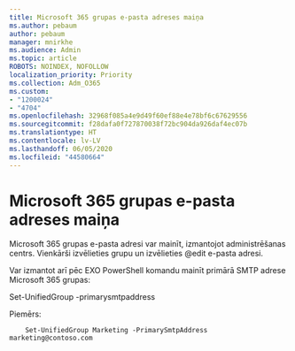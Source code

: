 ```yaml
---
title: Microsoft 365 grupas e-pasta adreses maiņa
ms.author: pebaum
author: pebaum
manager: mnirkhe
ms.audience: Admin
ms.topic: article
ROBOTS: NOINDEX, NOFOLLOW
localization_priority: Priority
ms.collection: Adm_O365
ms.custom:
- "1200024"
- "4704"
ms.openlocfilehash: 32968f085a4e9d49f60ef88e4e78bf6c67629556
ms.sourcegitcommit: f28dafa0f727870038f72bc904da926daf4ec07b
ms.translationtype: HT
ms.contentlocale: lv-LV
ms.lasthandoff: 06/05/2020
ms.locfileid: "44580664"
---
```

# <a name="change-email-address-of-a-microsoft-365-group"></a>Microsoft 365 grupas e-pasta adreses maiņa

Microsoft 365 grupas e-pasta adresi var mainīt, izmantojot administrēšanas centrs. Vienkārši izvēlieties grupu un izvēlieties @edit e-pasta adresi.

Var izmantot arī pēc EXO PowerShell komandu mainīt primārā SMTP adrese Microsoft 365 grupas:

Set-UnifiedGroup <Group Name> -primarysmtpaddress<new SMTP Address>

Piemērs:

```
    Set-UnifiedGroup Marketing -PrimarySmtpAddress marketing@contoso.com
```
